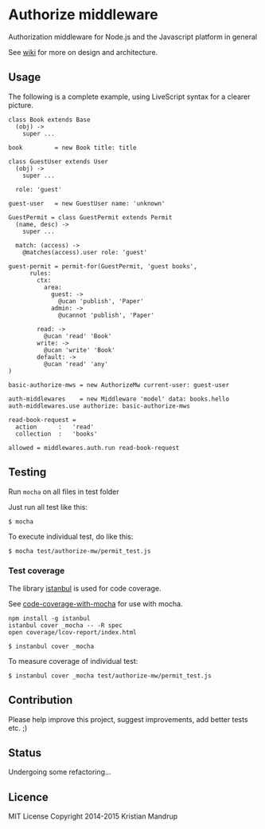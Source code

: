 # Authorize middleware

Authorization middleware for Node.js and the Javascript platform in general

See [wiki](https://github.com/kristianmandrup/authorize-mw/wiki) for more on design and architecture.


## Usage

The following is a complete example, using LiveScript syntax for a clearer picture.

```LiveScript
class Book extends Base
  (obj) ->
    super ...

book         = new Book title: title

class GuestUser extends User
  (obj) ->
    super ...

  role: 'guest'

guest-user   = new GuestUser name: 'unknown'

GuestPermit = class GuestPermit extends Permit
  (name, desc) ->
    super ...

  match: (access) ->
    @matches(access).user role: 'guest'

guest-permit = permit-for(GuestPermit, 'guest books',
      rules:
        ctx:
          area:
            guest: ->
              @ucan 'publish', 'Paper'
            admin: ->
              @ucannot 'publish', 'Paper'

        read: ->
          @ucan 'read' 'Book'
        write: ->
          @ucan 'write' 'Book'
        default: ->
          @ucan 'read' 'any'
)

basic-authorize-mws = new AuthorizeMw current-user: guest-user

auth-middlewares    = new Middleware 'model' data: books.hello
auth-middlewares.use authorize: basic-authorize-mws

read-book-request =
  action      :   'read'
  collection  :   'books'

allowed = middlewares.auth.run read-book-request
```

## Testing

Run `mocha` on all files in test folder

Just run all test like this:

`$ mocha`

To execute individual test, do like this:

`$ mocha test/authorize-mw/permit_test.js`

### Test coverage

The library [istanbul](http://ariya.ofilabs.com/2012/12/javascript-code-coverage-with-istanbul.html) is used for code coverage.

See [code-coverage-with-mocha](http://stackoverflow.com/questions/16633246/code-coverage-with-mocha) for use with mocha.

```
npm install -g istanbul
istanbul cover _mocha -- -R spec
open coverage/lcov-report/index.html
```

`$ instanbul cover _mocha`

 To measure coverage of individual test:

 `$ instanbul cover _mocha test/authorize-mw/permit_test.js`

## Contribution

Please help improve this project, suggest improvements, add better tests etc. ;)

## Status

Undergoing some refactoring...

## Licence

MIT License
Copyright 2014-2015 Kristian Mandrup
